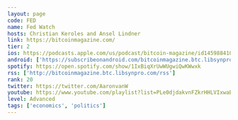 ```yaml
---
layout: page
code: FED
name: Fed Watch
hosts: Christian Keroles and Ansel Lindner
link: https://bitcoinmagazine.com/
tier: 2
ios: https://podcasts.apple.com/us/podcast/bitcoin-magazine/id1459884105
android: ['https://subscribeonandroid.com/bitcoinmagazine.btc.libsynpro.com/rss']
spotify: https://open.spotify.com/show/1IxBiqXrUwWUgwiQwKWwxk
rss: ['http://bitcoinmagazine.btc.libsynpro.com/rss']
rank: 20
twitter: https://twitter.com/AaronvanW
youtube: https://www.youtube.com/playlist?list=PLe0djdakvnFZkrHHLVIxwaB0sz9zKRp12
level: Advanced
tags: ['economics', 'politics']
---
```


